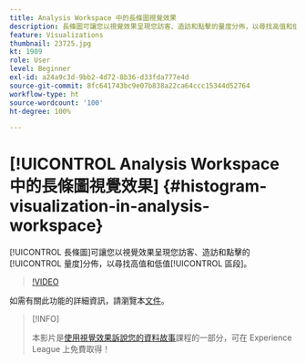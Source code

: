 ```yaml
---
title: Analysis Workspace 中的長條圖視覺效果
description: 長條圖可讓您以視覺效果呈現您訪客、造訪和點擊的量度分佈，以尋找高值和低值區段。
feature: Visualizations
thumbnail: 23725.jpg
kt: 1909
role: User
level: Beginner
exl-id: a24a9c3d-9bb2-4d72-8b36-d33fda777e4d
source-git-commit: 8fc641743bc9e07b838a22ca64ccc15344d52764
workflow-type: ht
source-wordcount: '100'
ht-degree: 100%

---
```


# [!UICONTROL Analysis Workspace 中的長條圖視覺效果] {#histogram-visualization-in-analysis-workspace}

[!UICONTROL 長條圖]可讓您以視覺效果呈現您訪客、造訪和點擊的[!UICONTROL 量度]分佈，以尋找高值和低值[!UICONTROL 區段]。

>[!VIDEO](https://video.tv.adobe.com/v/23725/?quality=12&learn=on)

如需有關此功能的詳細資訊，請瀏覽本[文件](https://experienceleague.adobe.com/docs/analytics/analyze/analysis-workspace/visualizations/histogram.html?lang=zh-Hant)。

>[!INFO]
>
> 本影片是[使用視覺效果訴說您的資料故事](https://experienceleague.adobe.com/?recommended=Analytics-U-1-2021.1.visualizations)課程的一部分，可在 Experience League 上免費取得！
